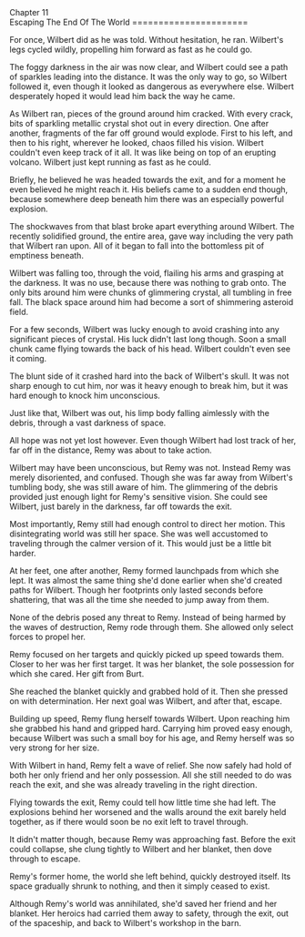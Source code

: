<a id="Story--Main--Chapter--Escaping-The-End-Of-The-World">
<!-- 
2022-08-21  was copied to Gdocs for fixes/review
copy back to this document once done!
-->
</a>
Chapter 11 <br> Escaping The End Of The World
======================
<br>


For once, Wilbert did as he was told. Without hesitation, he ran. Wilbert's legs cycled wildly, propelling him forward as fast as he could go.

The foggy darkness in the air was now clear, and Wilbert could see a path of sparkles leading into the distance. It was the only way to go, so Wilbert followed it, even though it looked as dangerous as everywhere else. Wilbert desperately hoped it would lead him back the way he came.

As Wilbert ran, pieces of the ground around him cracked. With every crack, bits of sparkling metallic crystal shot out in every direction. One after another, fragments of the far off ground would explode. First to his left, and then to his right, wherever he looked, chaos filled his vision. Wilbert couldn't even keep track of it all. It was like being on top of an erupting volcano. Wilbert just kept running as fast as he could.

Briefly, he believed he was headed towards the exit, and for a moment he even believed he might reach it. His beliefs came to a sudden end though, because somewhere deep beneath him there was an especially powerful explosion.

The shockwaves from that blast broke apart everything around Wilbert. The recently solidified ground, the entire area, gave way including the very path that Wilbert ran upon. All of it began to fall into the bottomless pit of emptiness beneath.

Wilbert was falling too, through the void, flailing his arms and grasping at the darkness. It was no use, because there was nothing to grab onto. The only bits around him were chunks of glimmering crystal, all tumbling in free fall. The black space around him had become a sort of shimmering asteroid field.

For a few seconds, Wilbert was lucky enough to avoid crashing into any significant pieces of crystal. His luck didn't last long though. Soon a small chunk came flying towards the back of his head. Wilbert couldn't even see it coming.

The blunt side of it crashed hard into the back of Wilbert's skull. It was not sharp enough to cut him, nor was it heavy enough to break him, but it was hard enough to knock him unconscious.

Just like that, Wilbert was out, his limp body falling aimlessly with the debris, through a vast darkness of space.

All hope was not yet lost however. Even though Wilbert had lost track of her, far off in the distance, Remy was about to take action.

Wilbert may have been unconscious, but Remy was not. Instead Remy was merely disoriented, and confused. Though she was far away from Wilbert's tumbling body, she was still aware of him. The glimmering of the debris provided just enough light for Remy's sensitive vision. She could see Wilbert, just barely in the darkness, far off towards the exit.

Most importantly, Remy still had enough control to direct her motion. This disintegrating world was still her space. She was well accustomed to traveling through the calmer version of it. This would just be a little bit harder.

At her feet, one after another, Remy formed launchpads from which she lept. It was almost the same thing she'd done earlier when she'd created paths for Wilbert. Though her footprints only lasted seconds before shattering, that was all the time she needed to jump away from them.

None of the debris posed any threat to Remy. Instead of being harmed by the waves of destruction, Remy rode through them. She allowed only select forces to propel her.

Remy focused on her targets and quickly picked up speed towards them. Closer to her was her first target. It was her blanket, the sole possession for which she cared. Her gift from Burt.

She reached the blanket quickly and grabbed hold of it. Then she pressed on with determination. Her next goal was Wilbert, and after that, escape.

Building up speed, Remy flung herself towards Wilbert. Upon reaching him she grabbed his hand and gripped hard. Carrying him proved easy enough, because Wilbert was such a small boy for his age, and Remy herself was so very strong for her size.

With Wilbert in hand, Remy felt a wave of relief. She now safely had hold of both her only friend and her only possession. All she still needed to do was reach the exit, and she was already traveling in the right direction.

Flying towards the exit, Remy could tell how little time she had left. The explosions behind her worsened and the walls around the exit barely held together, as if there would soon be no exit left to travel through.

It didn't matter though, because Remy was approaching fast. Before the exit could collapse, she clung tightly to Wilbert and her blanket, then dove through to escape.

Remy's former home, the world she left behind, quickly destroyed itself. Its space gradually shrunk to nothing, and then it simply ceased to exist.

Although Remy's world was annihilated, she'd saved her friend and her blanket. Her heroics had carried them away to safety, through the exit, out of the spaceship, and back to Wilbert's workshop in the barn.


